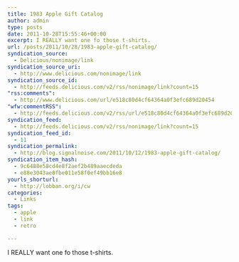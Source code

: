 ```yaml
---
title: 1983 Apple Gift Catalog
author: admin
type: posts
date: 2011-10-28T15:55:46+00:00
excerpt: I REALLY want one fo those t-shirts.
url: /posts/2011/10/28/1983-apple-gift-catalog/
syndication_source:
  - Delicious/nonimage/link
syndication_source_uri:
  - http://www.delicious.com/nonimage/link
syndication_source_id:
  - http://feeds.delicious.com/v2/rss/nonimage/link?count=15
"rss:comments":
  - http://www.delicious.com/url/e518c80d4cf64364a0f3efc689d20454
"wfw:commentRSS":
  - http://feeds.delicious.com/v2/rss/url/e518c80d4cf64364a0f3efc689d20454
syndication_feed:
  - http://feeds.delicious.com/v2/rss/nonimage/link?count=15
syndication_feed_id:
  - 11
syndication_permalink:
  - http://blog.signalnoise.com/2011/10/12/1983-apple-gift-catalog/
syndication_item_hash:
  - 9c6488e58cd4e8f2aef2b489aaecdeda
  - e88e3043ae0fbe011e58f0ef49bb16e8
yourls_shorturl:
  - http://lobban.org/i/cw
categories:
  - Links
tags:
  - apple
  - link
  - retro

---
```

I REALLY want one fo those t-shirts.